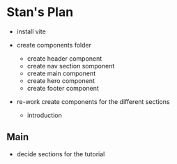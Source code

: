 # Stan's Plan

- install vite

- create components folder
    - create header component
    - create nav section somponent
    - create main component
    - create hero component
    - create footer component

- re-work create components for the different sections
    - introduction

## Main

- decide sections for the tutorial

